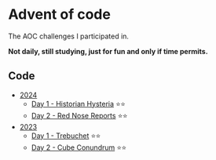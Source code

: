 # Advent of code

The AOC challenges I participated in.

**Not daily, still studying, just for fun and only if time permits.**

## Code

- [2024](./src/aoc2024/)
  - [Day 1 - Historian Hysteria](./src/aoc2024/Day_1_Historian_Hysteria.java) ⭐️⭐️
  - [Day 2 - Red Nose Reports](./src/aoc2024/Day_2_Red_Nosed_Reports.java) ⭐️⭐️
- [2023](./src/aoc2023/)
  - [Day 1 - Trebuchet](./src/aoc2023/Day_1_Trebuchet.java) ⭐️⭐️
  - [Day 2 - Cube Conundrum](./src/aoc2023/Day_2_Cube_Conundrum.java) ⭐️⭐️
